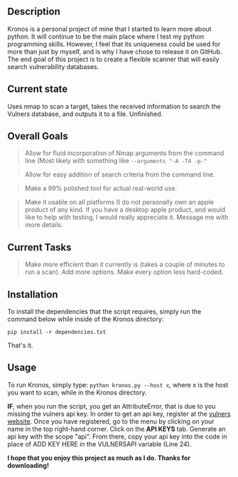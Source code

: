 ## Description

Kronos is a personal project of mine that I started to learn more about python. It will continue to be the main place where I test my python programming skills. However, I feel that its uniqueness could be used for more than just by myself, and is why I have chose to release it on GitHub.
The end goal of this project is to create a flexible scanner that will easily search vulnerability databases.

## Current state

Uses nmap to scan a target, takes the received information to search the Vulners database, and outputs it to a file. Unfinished.

## Overall Goals

> Allow for fluid incorporation of Nmap arguments from the command line (Most likely with something like `--arguments "-A -T4 -p-" `

> Allow for easy addition of search criteria from the command line.

> Make a 99% polished tool for actual real-world use.

> Make it usable on all platforms (I do not personally own an apple product of any kind. If you have a desktop apple product, and would like to help with testing, I would really appreciate it. Message me with more details.


## Current Tasks

> Make more efficient than it currently is (takes a couple of minutes to run a scan).
> Add more options. Make every option less hard-coded.

## Installation

To install the dependencies that the script requires, simply run the command below while inside of the Kronos directory:

`pip install -r dependencies.txt`

That's it.

## Usage

To run Kronos, simply type: `python kronos.py --host x`, where x is the host you want to scan, while in the Kronos directory.

**IF**, when you run the script, you get an AttributeError, that is due to you missing the vulners api key.
In order to get an api key, register at the [vulners website](https://vulners.com). 
Once you have registered, go to the menu by clicking on your name in the top right-hand corner. 
Click on the **API KEYS** tab. Generate an api key with the scope "api".
From there, copy your api key into the code in place of ADD KEY HERE in the VULNERSAPI variable (Line 24).

**I hope that you enjoy this project as much as I do. Thanks for downloading!**
